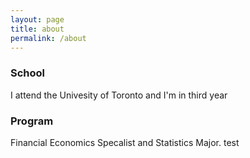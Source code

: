 ```yaml
---
layout: page 
title: about
permalink: /about
---
```


### School 
I attend the Univesity of Toronto and I'm in third year 

### Program 
Financial Economics Specalist and Statistics Major. test
